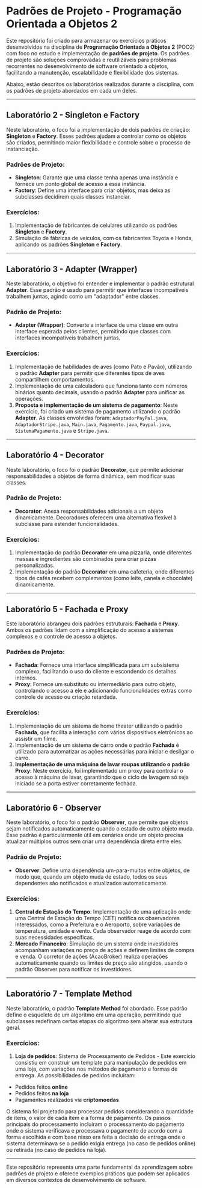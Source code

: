 # Padrões de Projeto - Programação Orientada a Objetos 2

Este repositório foi criado para armazenar os exercícios práticos desenvolvidos na disciplina de **Programação Orientada a Objetos 2** (POO2) com foco no estudo e implementação de **padrões de projeto**. Os padrões de projeto são soluções comprovadas e reutilizáveis para problemas recorrentes no desenvolvimento de software orientado a objetos, facilitando a manutenção, escalabilidade e flexibilidade dos sistemas.

Abaixo, estão descritos os laboratórios realizados durante a disciplina, com os padrões de projeto abordados em cada um deles.

---

## Laboratório 2 - Singleton e Factory

Neste laboratório, o foco foi a implementação de dois padrões de criação: **Singleton** e **Factory**. Esses padrões ajudam a controlar como os objetos são criados, permitindo maior flexibilidade e controle sobre o processo de instanciação.

### Padrões de Projeto:
- **Singleton**: Garante que uma classe tenha apenas uma instância e fornece um ponto global de acesso a essa instância.
- **Factory**: Define uma interface para criar objetos, mas deixa as subclasses decidirem quais classes instanciar. 

### Exercícios:
1. Implementação de fabricantes de celulares utilizando os padrões **Singleton** e **Factory**.
2. Simulação de fábricas de veículos, com os fabricantes Toyota e Honda, aplicando os padrões **Singleton** e **Factory**.

---

## Laboratório 3 - Adapter (Wrapper)

Neste laboratório, o objetivo foi entender e implementar o padrão estrutural **Adapter**. Esse padrão é usado para permitir que interfaces incompatíveis trabalhem juntas, agindo como um "adaptador" entre classes.

### Padrão de Projeto:
- **Adapter (Wrapper)**: Converte a interface de uma classe em outra interface esperada pelos clientes, permitindo que classes com interfaces incompatíveis trabalhem juntas.

### Exercícios:
1. Implementação de habilidades de aves (como Pato e Pavão), utilizando o padrão **Adapter** para permitir que diferentes tipos de aves compartilhem comportamentos.
2. Implementação de uma calculadora que funciona tanto com números binários quanto decimais, usando o padrão **Adapter** para unificar as operações.
3. **Proposta e implementação de um sistema de pagamento**: Neste exercício, foi criado um sistema de pagamento utilizando o padrão **Adapter**. As classes envolvidas foram: `AdaptadorPayPal.java`, `AdaptadorStripe.java`, `Main.java`, `Pagamento.java`, `Paypal.java`, `SistemaPagamento.java` e `Stripe.java`.

---

## Laboratório 4 - Decorator

Neste laboratório, o foco foi o padrão **Decorator**, que permite adicionar responsabilidades a objetos de forma dinâmica, sem modificar suas classes.

### Padrão de Projeto:
- **Decorator**: Anexa responsabilidades adicionais a um objeto dinamicamente. Decoradores oferecem uma alternativa flexível à subclasse para estender funcionalidades.

### Exercícios:
1. Implementação do padrão **Decorator** em uma pizzaria, onde diferentes massas e ingredientes são combinados para criar pizzas personalizadas.
2. Implementação do padrão **Decorator** em uma cafeteria, onde diferentes tipos de cafés recebem complementos (como leite, canela e chocolate) dinamicamente.

---

## Laboratório 5 - Fachada e Proxy

Este laboratório abrangeu dois padrões estruturais: **Fachada** e **Proxy**. Ambos os padrões lidam com a simplificação do acesso a sistemas complexos e o controle de acesso a objetos.

### Padrões de Projeto:
- **Fachada**: Fornece uma interface simplificada para um subsistema complexo, facilitando o uso do cliente e escondendo os detalhes internos.
- **Proxy**: Fornece um substituto ou intermediário para outro objeto, controlando o acesso a ele e adicionando funcionalidades extras como controle de acesso ou criação retardada.

### Exercícios:
1. Implementação de um sistema de home theater utilizando o padrão **Fachada**, que facilita a interação com vários dispositivos eletrônicos ao assistir um filme.
2. Implementação de um sistema de carro onde o padrão **Fachada** é utilizado para automatizar as ações necessárias para iniciar e desligar o carro.
3. **Implementação de uma máquina de lavar roupas utilizando o padrão Proxy**: Neste exercício, foi implementado um proxy para controlar o acesso à máquina de lavar, garantindo que o ciclo de lavagem só seja iniciado se a porta estiver corretamente fechada.

---

## Laboratório 6 - Observer

Neste laboratório, o foco foi o padrão **Observer**, que permite que objetos sejam notificados automaticamente quando o estado de outro objeto muda. Esse padrão é particularmente útil em cenários onde um objeto precisa atualizar múltiplos outros sem criar uma dependência direta entre eles.

### Padrão de Projeto:
- **Observer**: Define uma dependência um-para-muitos entre objetos, de modo que, quando um objeto muda de estado, todos os seus dependentes são notificados e atualizados automaticamente.

### Exercícios:
1. **Central de Estação do Tempo**: Implementação de uma aplicação onde uma Central de Estação do Tempo (CET) notifica os observadores interessados, como a Prefeitura e o Aeroporto, sobre variações de temperatura, umidade e vento. Cada observador reage de acordo com suas necessidades específicas.
2. **Mercado Financeiro**: Simulação de um sistema onde investidores acompanham variações no preço de ações e definem limites de compra e venda. O corretor de ações (AcaoBroker) realiza operações automaticamente quando os limites de preço são atingidos, usando o padrão Observer para notificar os investidores.

---

## Laboratório 7 - Template Method

Neste laboratório, o padrão **Template Method** foi abordado. Esse padrão define o esqueleto de um algoritmo em uma operação, permitindo que subclasses redefinam certas etapas do algoritmo sem alterar sua estrutura geral.

### Exercícios:
1. **Loja de pedidos**: Sistema de Processamento de Pedidos - Este exercício consistiu em construir um template para manipulação de pedidos em uma loja, com variações nos métodos de pagamento e formas de entrega. As possibilidades de pedidos incluíram:
- Pedidos feitos **online**
- Pedidos feitos **na loja**
- Pagamentos realizados via **criptomoedas**

O sistema foi projetado para processar pedidos considerando a quantidade de itens, o valor de cada item e a forma de pagamento. 
Os passos principais do processamento incluíram o processamento do pagamento onde o sistema verificava e processava o pagamento de acordo com a forma escolhida e com base nisso era feita a decisão de entrega onde o sistema determinava se o pedido exigia entrega (no caso de pedidos online) ou retirada (no caso de pedidos na loja).

---

Este repositório representa uma parte fundamental da aprendizagem sobre padrões de projeto e oferece exemplos práticos que podem ser aplicados em diversos contextos de desenvolvimento de software.
